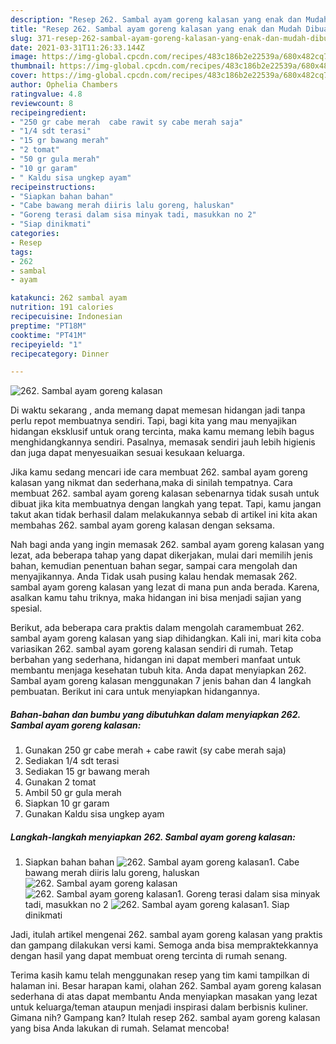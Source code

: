 ```yaml
---
description: "Resep 262. Sambal ayam goreng kalasan yang enak dan Mudah Dibuat"
title: "Resep 262. Sambal ayam goreng kalasan yang enak dan Mudah Dibuat"
slug: 371-resep-262-sambal-ayam-goreng-kalasan-yang-enak-dan-mudah-dibuat
date: 2021-03-31T11:26:33.144Z
image: https://img-global.cpcdn.com/recipes/483c186b2e22539a/680x482cq70/262-sambal-ayam-goreng-kalasan-foto-resep-utama.jpg
thumbnail: https://img-global.cpcdn.com/recipes/483c186b2e22539a/680x482cq70/262-sambal-ayam-goreng-kalasan-foto-resep-utama.jpg
cover: https://img-global.cpcdn.com/recipes/483c186b2e22539a/680x482cq70/262-sambal-ayam-goreng-kalasan-foto-resep-utama.jpg
author: Ophelia Chambers
ratingvalue: 4.8
reviewcount: 8
recipeingredient:
- "250 gr cabe merah  cabe rawit sy cabe merah saja"
- "1/4 sdt terasi"
- "15 gr bawang merah"
- "2 tomat"
- "50 gr gula merah"
- "10 gr garam"
- " Kaldu sisa ungkep ayam"
recipeinstructions:
- "Siapkan bahan bahan"
- "Cabe bawang merah diiris lalu goreng, haluskan"
- "Goreng terasi dalam sisa minyak tadi, masukkan no 2"
- "Siap dinikmati"
categories:
- Resep
tags:
- 262
- sambal
- ayam

katakunci: 262 sambal ayam 
nutrition: 191 calories
recipecuisine: Indonesian
preptime: "PT18M"
cooktime: "PT41M"
recipeyield: "1"
recipecategory: Dinner

---
```



![262. Sambal ayam goreng kalasan](https://img-global.cpcdn.com/recipes/483c186b2e22539a/680x482cq70/262-sambal-ayam-goreng-kalasan-foto-resep-utama.jpg)

Di waktu  sekarang , anda memang dapat memesan hidangan jadi tanpa perlu repot membuatnya sendiri. Tapi, bagi kita yang mau menyajikan hidangan eksklusif untuk orang tercinta, maka kamu memang lebih bagus menghidangkannya sendiri. Pasalnya, memasak sendiri jauh lebih higienis dan juga dapat menyesuaikan sesuai kesukaan keluarga.

Jika kamu sedang mencari ide cara membuat 262. sambal ayam goreng kalasan yang nikmat dan sederhana,maka di sinilah tempatnya. Cara membuat 262. sambal ayam goreng kalasan  sebenarnya tidak susah untuk dibuat jika kita membuatnya dengan langkah yang tepat. Tapi, kamu jangan takut akan tidak berhasil dalam melakukannya 
sebab di artikel ini kita akan membahas 262. sambal ayam goreng kalasan dengan seksama.  



Nah bagi anda yang ingin memasak 262. sambal ayam goreng kalasan yang lezat, ada beberapa tahap yang dapat dikerjakan, mulai dari memilih jenis bahan, kemudian penentuan bahan segar, sampai cara mengolah dan menyajikannya. Anda Tidak usah pusing kalau hendak memasak 262. sambal ayam goreng kalasan yang lezat di mana pun anda berada. Karena, asalkan kamu  tahu triknya, maka hidangan ini bisa menjadi sajian yang spesial.

Berikut, ada beberapa cara praktis  dalam mengolah caramembuat 262. sambal ayam goreng kalasan yang siap dihidangkan. Kali ini, mari kita coba variasikan 262. sambal ayam goreng kalasan sendiri di rumah. Tetap berbahan yang sederhana, hidangan ini dapat memberi manfaat untuk membantu menjaga kesehatan tubuh kita. Anda dapat menyiapkan 262. Sambal ayam goreng kalasan menggunakan 7 jenis bahan dan 4 langkah pembuatan. Berikut ini cara untuk menyiapkan hidangannya.

<!--inarticleads1-->

##### Bahan-bahan dan bumbu yang dibutuhkan dalam menyiapkan 262. Sambal ayam goreng kalasan:

1. Gunakan 250 gr cabe merah + cabe rawit (sy cabe merah saja)
1. Sediakan 1/4 sdt terasi
1. Sediakan 15 gr bawang merah
1. Gunakan 2 tomat
1. Ambil 50 gr gula merah
1. Siapkan 10 gr garam
1. Gunakan  Kaldu sisa ungkep ayam




<!--inarticleads2-->

##### Langkah-langkah menyiapkan 262. Sambal ayam goreng kalasan:

1. Siapkan bahan bahan
<img src="https://img-global.cpcdn.com/steps/3fc86380dfd5d2c6/160x128cq70/262-sambal-ayam-goreng-kalasan-langkah-memasak-1-foto.jpg" alt="262. Sambal ayam goreng kalasan">1. Cabe bawang merah diiris lalu goreng, haluskan
<img src="https://img-global.cpcdn.com/steps/14e1e86ed00cd735/160x128cq70/262-sambal-ayam-goreng-kalasan-langkah-memasak-2-foto.jpg" alt="262. Sambal ayam goreng kalasan"><img src="https://img-global.cpcdn.com/steps/2cff89ffc14f91a4/160x128cq70/262-sambal-ayam-goreng-kalasan-langkah-memasak-2-foto.jpg" alt="262. Sambal ayam goreng kalasan">1. Goreng terasi dalam sisa minyak tadi, masukkan no 2
<img src="https://img-global.cpcdn.com/steps/86600ea2d8e21c19/160x128cq70/262-sambal-ayam-goreng-kalasan-langkah-memasak-3-foto.jpg" alt="262. Sambal ayam goreng kalasan">1. Siap dinikmati




Jadi, itulah artikel mengenai  262. sambal ayam goreng kalasan  yang praktis dan gampang dilakukan versi kami. Semoga anda bisa mempraktekkannya dengan hasil yang dapat membuat oreng tercinta di rumah senang. 

Terima kasih kamu telah menggunakan resep yang tim kami tampilkan di halaman ini. Besar harapan kami, olahan  262. Sambal ayam goreng kalasan sederhana di atas dapat membantu Anda menyiapkan masakan yang lezat untuk keluarga/teman ataupun menjadi inspirasi dalam berbisnis kuliner. Gimana nih? Gampang kan? Itulah resep 262. sambal ayam goreng kalasan yang bisa Anda lakukan di rumah. Selamat mencoba!


